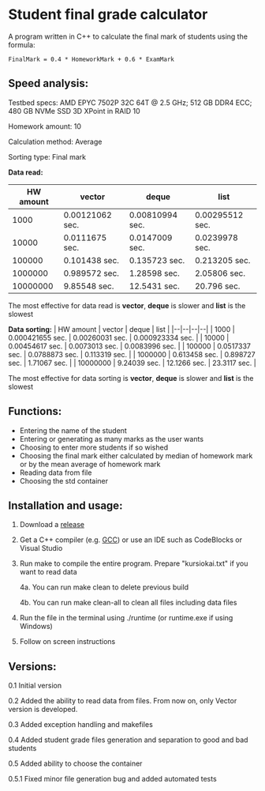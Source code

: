 # Student final grade calculator

A program written in C++ to calculate the final mark of students using the formula:

    FinalMark = 0.4 * HomeworkMark + 0.6 * ExamMark

## Speed analysis:

Testbed specs:  AMD EPYC 7502P 32C 64T @ 2.5 GHz; 512 GB DDR4 ECC; 480 GB NVMe SSD 3D XPoint in RAID 10

Homework amount: 10

Calculation method: Average

Sorting type: Final mark


**Data read:**

| HW amount | vector | deque | list |
|--|--|--|--|
| 1000 | 0.00121062 sec. | 0.00810994 sec. | 0.00295512 sec. |
| 10000 | 0.0111675 sec. | 0.0147009 sec. | 0.0239978 sec. |
| 100000 | 0.101438 sec.  | 0.135723 sec. | 0.213205 sec. |
| 1000000 | 0.989572 sec. |1.28598 sec. | 2.05806 sec. |
| 10000000 | 9.85548 sec. | 12.5431 sec. | 20.796 sec. |

The most effective for data read is **vector**, **deque** is slower and **list** is the slowest

**Data sorting:**
| HW amount | vector | deque | list |
|--|--|--|--|
| 1000 | 0.000421655 sec. | 0.00260031 sec. | 0.000923334 sec. |
| 10000 | 0.00454617 sec. | 0.0073013 sec. | 0.0083996 sec. |
| 100000 | 0.0517337 sec.  | 0.0788873 sec. | 0.113319 sec. |
| 1000000 | 0.613458 sec. | 0.898727 sec. | 1.71067 sec. |
| 10000000 | 9.24039 sec. | 12.1266 sec. | 23.3117 sec. |

The most effective for data sorting is **vector**, **deque** is slower and **list** is the slowest

## Functions:

 - Entering the name of the student
 - Entering or generating as many marks as the user wants
 - Choosing to enter more students if so wished
 - Choosing the final mark either calculated by median of homework mark or by the mean average of homework mark
 - Reading data from file
 - Choosing the std container

## Installation and usage:

 1. Download a [release](https://github.com/hmv47/GradeCalculator/releases)
 2. Get a C++ compiler (e.g. [GCC](https://gcc.gnu.org/)) or use an IDE such as CodeBlocks or Visual Studio
 3. Run make to compile the entire program. Prepare "kursiokai.txt" if you want to read data
 
    4a. You can run make clean to delete previous build
    
    4b. You can run make clean-all to clean all files including data files
    
 5. Run the file in the terminal using ./runtime (or runtime.exe if using Windows)
 6. Follow on screen instructions

## Versions:

 0.1 Initial version
 
 0.2 Added the ability to read data from files. From now on, only Vector version is developed.
 
 0.3 Added exception handling and makefiles
 
 0.4 Added student grade files generation and separation to good and bad students
 
 0.5 Added ability to choose the container
 
 0.5.1 Fixed minor file generation bug and added automated tests
